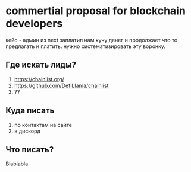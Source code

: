 # commertial proposal for blockchain developers
кейс - админ из next заплатил нам кучу денег и продолжает что то предлагать и платить. нужно систематизировать эту воронку. 

## Где искать лиды?
1. https://chainlist.org/
2. https://github.com/DefiLlama/chainlist
3. ??

## Куда писать
1. по контактам на сайте
2. в дискорд

## Что писать?
Blablabla
